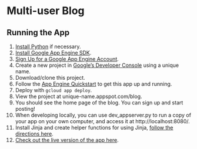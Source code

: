 # Multi-user Blog
## Running the App
1. [Install Python](https://www.python.org/downloads/) if necessary.
1. [Install Google App Engine SDK](https://cloud.google.com/appengine/downloads#Google_App_Engine_SDK_for_Python).
1. [Sign Up for a Google App Engine Account](https://console.cloud.google.com/appengine).
1. Create a new project in [Google’s Developer Console](https://console.cloud.google.com/) using a unique name.
1. Download/clone this project.
1. Follow the [App Engine Quickstart](https://cloud.google.com/appengine/docs/python/quickstart) to get this app up and running.
1. Deploy with `gcloud app deploy`.
1. View the project at unique-name.appspot.com/blog.
1. You should see the home page of the blog. You can sign up and start posting!
1. When developing locally, you can use dev_appserver.py to run a copy of your app on your own computer, and access it at http://localhost:8080/.
1. Install Jinja and create helper functions for using Jinja, [follow the directions here](https://www.udacity.com/course/viewer#!/c-ud171/l-7557055667/m-686598825).
1. [Check out the live version of the app here](https://blog-151712.appspot.com/blog).